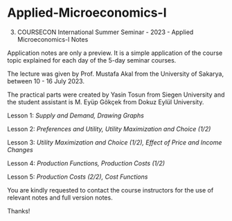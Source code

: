 # Applied-Microeconomics-I
3. COURSECON International Summer Seminar - 2023 - Applied Microeconomics-I Notes 

Application notes are only a preview. It is a simple application of the course topic explained for each day of the 5-day seminar courses.

The lecture was given by Prof. Mustafa Akal from the University of Sakarya, between 10 - 16 July 2023. 

The practical parts were created by Yasin Tosun from Siegen University and the student assistant is M. Eyüp Gökçek from Dokuz Eylül University.

Lesson 1: *Supply and Demand, Drawing Graphs*

Lesson 2: *Preferences and Utility, Utility Maximization and Choice (1/2)*

Lesson 3: *Utility Maximization and Choice (1/2), Effect of Price and Income Changes*

Lesson 4: *Production Functions, Production Costs (1/2)*

Lesson 5: *Production Costs (2/2), Cost Functions*

You are kindly requested to contact the course instructors for the use of relevant notes and full version notes.

Thanks!
